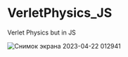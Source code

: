 # VerletPhysics_JS
Verlet Physics but in JS

![Снимок экрана 2023-04-22 012941](https://user-images.githubusercontent.com/60045146/233743872-7a699f45-b748-4c43-9168-552bb22c3208.png)
